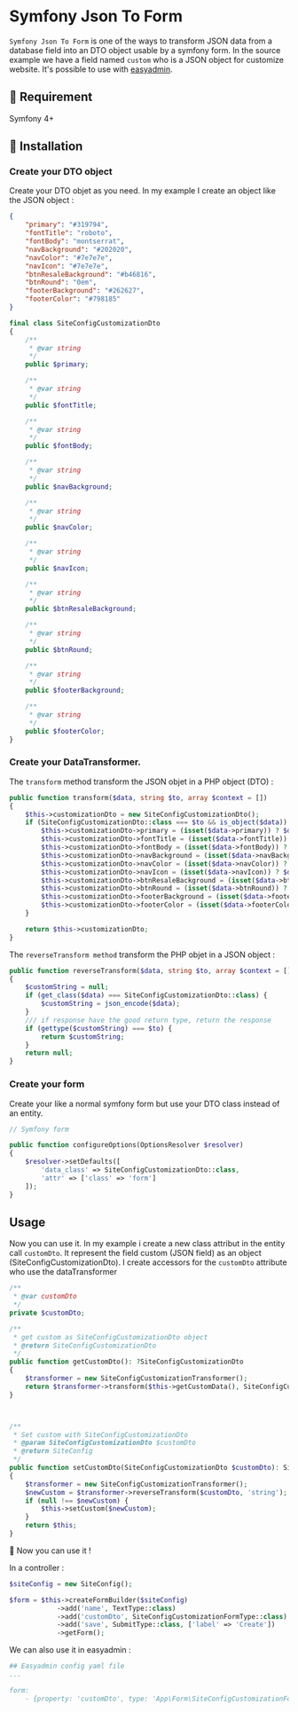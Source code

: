 # Symfony Json To Form

`Symfony Json To Form` is one of the ways to transform JSON data from a database field into an DTO object usable by a symfony form.
In the source example we have a field named `custom` who is a JSON object for customize website.
It's possible to use with [easyadmin](https://github.com/EasyCorp/EasyAdminBundle).

## 🏁 Requirement

Symfony 4+

## 🚧 Installation

### Create your DTO object

Create your DTO objet as you need.
In my example I create an object like the JSON object :

```json
{
    "primary": "#319794",
    "fontTitle": "roboto",
    "fontBody": "montserrat",
    "navBackground": "#202020",
    "navColor": "#7e7e7e",
    "navIcon": "#7e7e7e",
    "btnResaleBackground": "#b46816",
    "btnRound": "0em",
    "footerBackground": "#262627",
    "footerColor": "#798185"
}
```

```php
final class SiteConfigCustomizationDto
{
    /**
     * @var string
     */
    public $primary;

    /**
     * @var string
     */
    public $fontTitle;

    /**
     * @var string
     */
    public $fontBody;

    /**
     * @var string
     */
    public $navBackground;

    /**
     * @var string
     */
    public $navColor;

    /**
     * @var string
     */
    public $navIcon;

    /**
     * @var string
     */
    public $btnResaleBackground;

    /**
     * @var string
     */
    public $btnRound;

    /**
     * @var string
     */
    public $footerBackground;

    /**
     * @var string
     */
    public $footerColor;
}
```

### Create your DataTransformer.
The `transform` method transform the JSON objet in a PHP object (DTO) :

```php
public function transform($data, string $to, array $context = [])
{
    $this->customizationDto = new SiteConfigCustomizationDto();
    if (SiteConfigCustomizationDto::class === $to && is_object($data)) {
        $this->customizationDto->primary = (isset($data->primary)) ? $data->primary : '';
        $this->customizationDto->fontTitle = (isset($data->fontTitle)) ? $data->fontTitle : '';
        $this->customizationDto->fontBody = (isset($data->fontBody)) ? $data->fontBody : '';
        $this->customizationDto->navBackground = (isset($data->navBackground)) ? $data->navBackground : '';
        $this->customizationDto->navColor = (isset($data->navColor)) ? $data->navColor : '';
        $this->customizationDto->navIcon = (isset($data->navIcon)) ? $data->navIcon : '';
        $this->customizationDto->btnResaleBackground = (isset($data->btnResaleBackground)) ? $data->btnResaleBackground : '';
        $this->customizationDto->btnRound = (isset($data->btnRound)) ? $data->btnRound : '';
        $this->customizationDto->footerBackground = (isset($data->footerBackground)) ? $data->footerBackground : '';
        $this->customizationDto->footerColor = (isset($data->footerColor)) ? $data->footerColor : '';
    }

    return $this->customizationDto;
}
```

The `reverseTransform method` transform the PHP objet in a JSON object :

```php
public function reverseTransform($data, string $to, array $context = [])
{
    $customString = null;
    if (get_class($data) === SiteConfigCustomizationDto::class) {
        $customString = json_encode($data);
    }
    /// if response have the good return type, return the response
    if (gettype($customString) === $to) {
        return $customString;
    }
    return null;
}
```

### Create your form

Create your like a normal symfony form but use your DTO class instead of an entity.

```php
// Symfony form

public function configureOptions(OptionsResolver $resolver)
{
    $resolver->setDefaults([
        'data_class' => SiteConfigCustomizationDto::class,
        'attr' => ['class' => 'form']
    ]);
}
```

## Usage

Now you can use it.
In my example i create a new class attribut in the entity call `customDto`. It represent the field custom (JSON field) as an object (SiteConfigCustomizationDto).
I create accessors for the `customDto` attribute who use the dataTransformer

```php
/**
 * @var customDto
 */
private $customDto;

/**
 * get custom as SiteConfigCustomizationDto object
 * @return SiteConfigCustomizationDto
 */
public function getCustomDto(): ?SiteConfigCustomizationDto
{
    $transformer = new SiteConfigCustomizationTransformer();
    return $transformer->transform($this->getCustomData(), SiteConfigCustomizationDto::class);
}



/**
 * Set custom with SiteConfigCustomizationDto
 * @param SiteConfigCustomizationDto $customDto
 * @return SiteConfig
 */
public function setCustomDto(SiteConfigCustomizationDto $customDto): SiteConfig
{
    $transformer = new SiteConfigCustomizationTransformer();
    $newCustom = $transformer->reverseTransform($customDto, 'string');
    if (null !== $newCustom) {
        $this->setCustom($newCustom);
    }
    return $this;
}
```

🎉 Now you can use it !

In a controller :

```php
$siteConfig = new SiteConfig();

$form = $this->createFormBuilder($siteConfig)
            ->add('name', TextType::class)
            ->add('customDto', SiteConfigCustomizationFormType::class)
            ->add('save', SubmitType::class, ['label' => 'Create'])
            ->getForm();
```

We can also use it in easyadmin :
```yaml
## Easyadmin config yaml file
...

form:
    - {property: 'customDto', type: 'App\Form\SiteConfigCustomizationFormType'}
```
